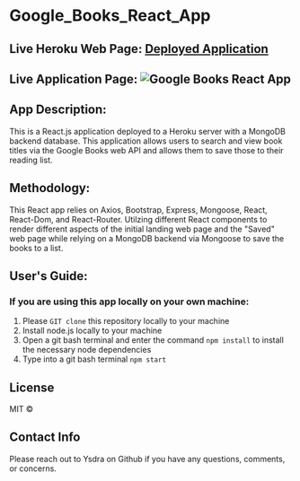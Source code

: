 # Google_Books_React_App

## Live Heroku Web Page: [Deployed Application](https://fast-wave-11191.herokuapp.com/ "Heroku Link") 


## Live Application Page: ![Google Books React App](https://github.com/Ysdra/Google_Books_React_App/blob/main/Google_Books_React.gif)


## App Description:
This is a React.js application deployed to a Heroku server with a MongoDB backend database. This application allows users to search and view book titles via the Google Books web API and allows them to save those to their reading list. 

## Methodology:
This React app relies on Axios, Bootstrap, Express, Mongoose, React, React-Dom, and React-Router. Utilzing different React components to render different aspects of the initial landing web page and the "Saved" web page while relying on a MongoDB backend via Mongoose to save the books to a list. 

## User's Guide:

### If you are using this app locally on your own machine:
1. Please `GIT clone` this repository locally to your machine
2. Install node.js locally to your machine
3. Open a git bash terminal and enter the command `npm install` to install the necessary node dependencies 
4. Type into a git bash terminal `npm start`


## License 
MIT © 

## Contact Info
Please reach out to Ysdra on Github if you have any questions, comments, or concerns. 
